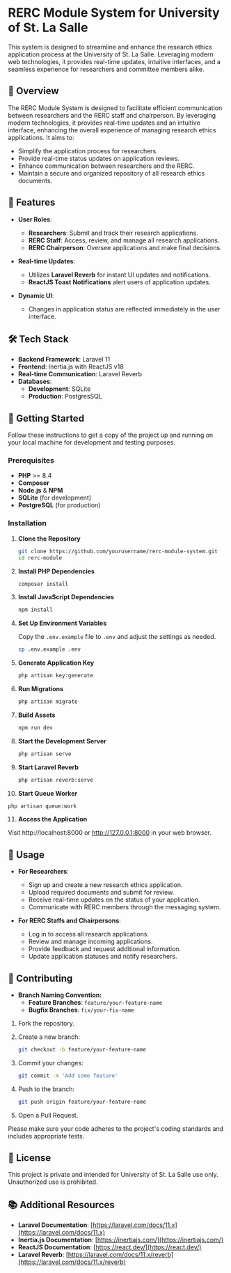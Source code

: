 # RERC Module System for University of St. La Salle

This system is designed to streamline and enhance the research ethics application process at the University of St. La Salle. 
Leveraging modern web technologies, it provides real-time updates, intuitive interfaces, and a seamless experience for researchers and committee members alike.

## 📖 Overview

The RERC Module System is designed to facilitate efficient communication between researchers and the RERC staff and chairperson. 
By leveraging modern technologies, it provides real-time updates and an intuitive interface, enhancing the overall experience of managing research ethics applications. 
It aims to:

- Simplify the application process for researchers.
- Provide real-time status updates on application reviews.
- Enhance communication between researchers and the RERC.
- Maintain a secure and organized repository of all research ethics documents.

## 🚀 Features

- **User Roles**:
    - **Researchers**: Submit and track their research applications.
    - **RERC Staff**: Access, review, and manage all research applications.
    - **RERC Chairperson**: Oversee applications and make final decisions.

- **Real-time Updates**:
    - Utilizes **Laravel Reverb** for instant UI updates and notifications.
    - **ReactJS Toast Notifications** alert users of application updates.

- **Dynamic UI**:
    - Changes in application status are reflected immediately in the user interface.

## 🛠 Tech Stack

- **Backend Framework**: Laravel 11
- **Frontend**: Inertia.js with ReactJS v18
- **Real-time Communication**: Laravel Reverb
- **Databases**:
    - **Development**: SQLite
    - **Production**: PostgresSQL

## 🎯 Getting Started

Follow these instructions to get a copy of the project up and running on your local machine for development and testing purposes.

### Prerequisites

- **PHP** >= 8.4
- **Composer**
- **Node.js** & **NPM**
- **SQLite** (for development)
- **PostgreSQL** (for production)

### Installation

1. **Clone the Repository**

   ```bash
   git clone https://github.com/yourusername/rerc-module-system.git
   cd rerc-module
   ```

2. **Install PHP Dependencies**

   ```bash
   composer install
   ```

3. **Install JavaScript Dependencies**

   ```bash
   npm install
   ```

4. **Set Up Environment Variables**

   Copy the `.env.example` file to `.env` and adjust the settings as needed.

   ```bash
   cp .env.example .env
   ```

5. **Generate Application Key**

   ```bash
   php artisan key:generate
   ```

6. **Run Migrations**

   ```bash
   php artisan migrate
   ```

7. **Build Assets**

   ```bash
   npm run dev
   ```

8. **Start the Development Server**

   ```bash
   php artisan serve
   ```
   
9. **Start Laravel Reverb**

   ```bash
   php artisan reverb:serve
   ```
   
10. **Start Queue Worker**

   ```bash
   php artisan queue:work
   ```

11. **Access the Application**

   Visit http://localhost:8000 or http://127.0.0.1:8000 in your web browser.

## 🔧 Usage

- **For Researchers**:
    - Sign up and create a new research ethics application.
    - Upload required documents and submit for review.
    - Receive real-time updates on the status of your application.
    - Communicate with RERC members through the messaging system.

- **For RERC Staffs and Chairpersons**:
    - Log in to access all research applications.
    - Review and manage incoming applications.
    - Provide feedback and request additional information.
    - Update application statuses and notify researchers.

## 🤝 Contributing

- **Branch Naming Convention:**
    - **Feature Branches**: `feature/your-feature-name`
    - **Bugfix Branches**: `fix/your-fix-name`

1. Fork the repository.
2. Create a new branch:

   ```bash
   git checkout -b feature/your-feature-name
   ```

3. Commit your changes:

   ```bash
   git commit -m 'Add some feature'
   ```

4. Push to the branch:

   ```bash
   git push origin feature/your-feature-name
   ```

5. Open a Pull Request.

Please make sure your code adheres to the project's coding standards and includes appropriate tests.

## 📝 License

This project is private and intended for University of St. La Salle use only. Unauthorized use is prohibited.

## 📚 Additional Resources

- **Laravel Documentation**: [https://laravel.com/docs/11.x](https://laravel.com/docs/11.x)
- **Inertia.js Documentation**: [https://inertiajs.com/](https://inertiajs.com/)
- **ReactJS Documentation**: [https://react.dev/](https://react.dev/)
- **Laravel Reverb**: [https://laravel.com/docs/11.x/reverb](https://laravel.com/docs/11.x/reverb)
